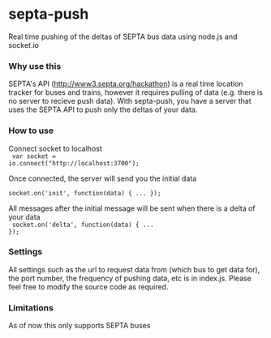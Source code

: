 septa-push
==========

Real time pushing of the deltas of SEPTA bus data using node.js and socket.io

### Why use this

SEPTA's API (http://www3.septa.org/hackathon) is a real time location tracker for buses and trains, however it requires pulling of data (e.g. there is no server to recieve push data).
With septa-push, you have a server that uses the SEPTA API to push only the deltas of your data.

### How to use

Connect socket to localhost
<br>
<code>
var socket = io.connect("http://localhost:3700");
</code>

Once connected, the server will send you the initial data
<br>
<code>
socket.on('init', function(data) {
  ...
});
</code>

All messages after the initial message will be sent when there is a delta of your data
<br>
<code>
socket.on('delta', function(data) {
  ...
});
</code>

### Settings

All settings such as the url to request data from (which bus to get data for), the port number, the frequency of pushing data, etc is in index.js. Please feel free to modify the source code as required.
### Limitations

As of now this only supports SEPTA buses
  
